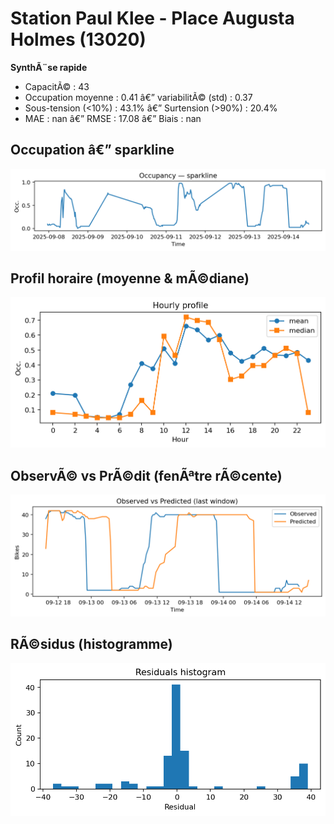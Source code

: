 ﻿# Station Paul Klee - Place Augusta Holmes (13020)

**SynthÃ¨se rapide**
- CapacitÃ© : 43
- Occupation moyenne : 0.41 â€” variabilitÃ© (std) : 0.37
- Sous-tension (<10%) : 43.1% â€” Surtension (>90%) : 20.4%
- MAE : nan â€” RMSE : 17.08 â€” Biais : nan

## Occupation â€” sparkline
![sparkline](../assets/figs/stations/13020/sparkline.png)

## Profil horaire (moyenne & mÃ©diane)
![hourly](../assets/figs/stations/13020/hourly.png)

## ObservÃ© vs PrÃ©dit (fenÃªtre rÃ©cente)
![ovsp](../assets/figs/stations/13020/obs_vs_pred.png)

## RÃ©sidus (histogramme)
![resid](../assets/figs/stations/13020/residual_hist.png)

